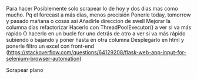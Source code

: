 Para hacer
Posiblemente solo scrapear lo de hoy y dos dias mas como mucho. Pq el forecast a más días, menos precisión
Ponerle today, tomorrow y pasado mañana o cosas asi
Añadirle direccion de swell
Mejorar la columna dias
refactorizar
Hacerlo con ThreadPoolExecutor() a ver si va más rapido
O hacerlo en un bucle for uno detrás de otro a ver si va más rápido
subiendo o bajando y poner hasta en otra columna
Desplegarlo en html y ponerle filtro un excel con front-end (https://stackoverflow.com/questions/64129208/flask-web-app-input-for-selenium-browser-automation)

Scrapear plano

